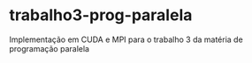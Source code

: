 # trabalho3-prog-paralela
Implementação em CUDA e MPI para o trabalho 3 da matéria de programação paralela
